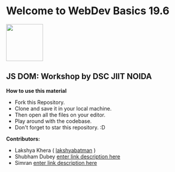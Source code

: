 # Welcome to WebDev Basics 19.6
<img src="https://developers.google.com/community/dsc/images/dsc_lockup.png" height="100px">

## JS DOM: Workshop by DSC JIIT NOIDA

**How to use this material**
 - Fork this Repository.
 - Clone and save it in your local machine.
 - Then open all the files on your editor.
 - Play around with the codebase.
 - Don't forget to star this repository. :D
 
 **Contributors:**
 
 - Lakshya Khera ( [lakshyabatman](https://github.com/lakshyabatman) )
 - Shubham Dubey [enter link description here](#)
 - Simran [enter link description here](#)

